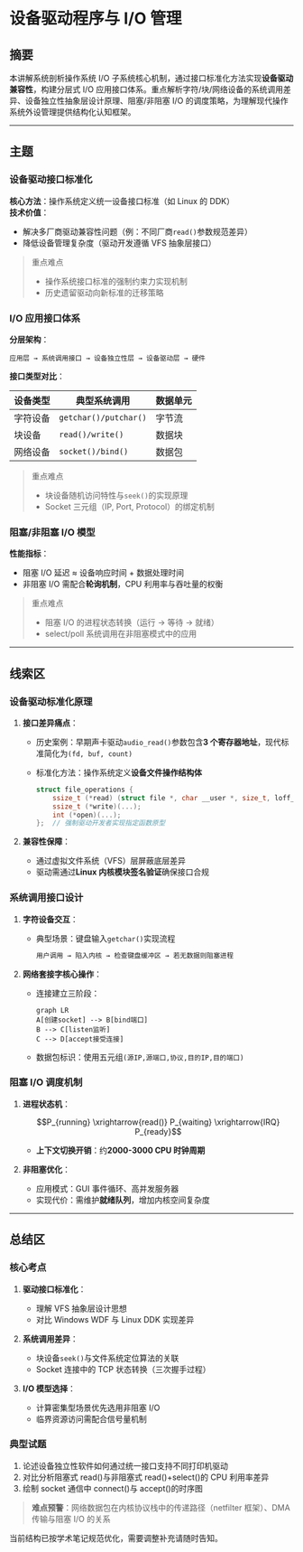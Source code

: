 # 设备驱动程序与 I/O 管理

## 摘要

本讲解系统剖析操作系统 I/O 子系统核心机制，通过接口标准化方法实现**设备驱动兼容性**，构建分层式 I/O 应用接口体系。重点解析字符/块/网络设备的系统调用差异、设备独立性抽象层设计原理、阻塞/非阻塞 I/O 的调度策略，为理解现代操作系统外设管理提供结构化认知框架。

---

## 主题

### 设备驱动接口标准化

**核心方法**：操作系统定义统一设备接口标准（如 Linux 的 DDK）  
**技术价值**：

- 解决多厂商驱动兼容性问题（例：不同厂商`read()`参数规范差异）
- 降低设备管理复杂度（驱动开发遵循 VFS 抽象层接口）

> 重点难点
>
> - 操作系统接口标准的强制约束力实现机制
> - 历史遗留驱动向新标准的迁移策略

### I/O 应用接口体系

**分层架构**：

```plaintext
应用层 → 系统调用接口 → 设备独立性层 → 设备驱动层 → 硬件
```

**接口类型对比**：  

| 设备类型 | 典型系统调用 | 数据单元 |  
|----------|-----------------------|------------|  
| 字符设备 | `getchar()/putchar()` | 字节流 |  
| 块设备 | `read()/write()` | 数据块 |  
| 网络设备 | `socket()/bind()` | 数据包 |

> 重点难点
>
> - 块设备随机访问特性与`seek()`的实现原理
> - Socket 三元组（IP, Port, Protocol）的绑定机制

### 阻塞/非阻塞 I/O 模型

**性能指标**：

- 阻塞 I/O 延迟 ≈ 设备响应时间 + 数据处理时间
- 非阻塞 I/O 需配合**轮询机制**，CPU 利用率与吞吐量的权衡

> 重点难点
>
> - 阻塞 I/O 的进程状态转换（运行 → 等待 → 就绪）
> - select/poll 系统调用在非阻塞模式中的应用

---

## 线索区

### 设备驱动标准化原理

1. **接口差异痛点**：

   - 历史案例：早期声卡驱动`audio_read()`参数包含**3 个寄存器地址**，现代标准简化为`(fd, buf, count)`
   - 标准化方法：操作系统定义**设备文件操作结构体**

     ```c
     struct file_operations {
         ssize_t (*read) (struct file *, char __user *, size_t, loff_t *);
         ssize_t (*write)(...);
         int (*open)(...);
     };  // 强制驱动开发者实现指定函数原型
     ```

2. **兼容性保障**：
   - 通过虚拟文件系统（VFS）层屏蔽底层差异
   - 驱动需通过**Linux 内核模块签名验证**确保接口合规

### 系统调用接口设计

1. **字符设备交互**：

   - 典型场景：键盘输入`getchar()`实现流程

     ```txt
     用户调用 → 陷入内核 → 检查键盘缓冲区 → 若无数据则阻塞进程
     ```

2. **网络套接字核心操作**：
   - 连接建立三阶段：

     ```mermaid
     graph LR
     A[创建socket] --> B[bind端口]
     B --> C[listen监听]
     C --> D[accept接受连接]
     ```

   - 数据包标识：使用五元组`(源IP,源端口,协议,目的IP,目的端口)`

### 阻塞 I/O 调度机制

1. **进程状态机**：

   ```math
   P_{running} \xrightarrow{read()} P_{waiting} \xrightarrow{IRQ} P_{ready}
   ```

   - **上下文切换开销**：约**2000-3000 CPU 时钟周期**

2. **非阻塞优化**：
   - 应用模式：GUI 事件循环、高并发服务器
   - 实现代价：需维护**就绪队列**，增加内核空间复杂度

---

## 总结区

### 核心考点

1. **驱动接口标准化**：

   - 理解 VFS 抽象层设计思想
   - 对比 Windows WDF 与 Linux DDK 实现差异

2. **系统调用差异**：

   - 块设备`seek()`与文件系统定位算法的关联
   - Socket 连接中的 TCP 状态转换（三次握手过程）

3. **I/O 模型选择**：
   - 计算密集型场景优先选用非阻塞 I/O
   - 临界资源访问需配合信号量机制

### 典型试题

1. 论述设备独立性软件如何通过统一接口支持不同打印机驱动
2. 对比分析阻塞式 read()与非阻塞式 read()+select()的 CPU 利用率差异
3. 绘制 socket 通信中 connect()与 accept()的时序图

> **难点预警**：网络数据包在内核协议栈中的传递路径（netfilter 框架）、DMA 传输与阻塞 I/O 的关系

当前结构已按学术笔记规范优化，需要调整补充请随时告知。
